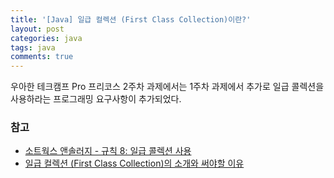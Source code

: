 ```yaml
---
title: '[Java] 일급 컬렉션 (First Class Collection)이란?'
layout: post
categories: java
tags: java
comments: true
---
```


우아한 테크캠프 Pro 프리코스 2주차 과제에서는 1주차 과제에서 추가로 일급 콜렉션을 사용하라는 프로그래밍 요구사항이 추가되었다.


### 참고
- [소트웍스 앤솔러지 - 규칙 8: 일급 콜렉션 사용](https://developerfarm.wordpress.com/2012/02/01/object_calisthenics_/)
- [일급 컬렉션 (First Class Collection)의 소개와 써야할 이유](https://jojoldu.tistory.com/412)
